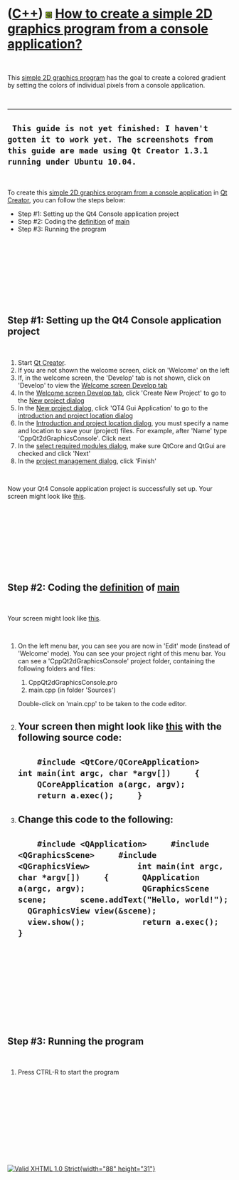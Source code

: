 



 

 

 

 

 

([C++](Cpp.htm)) ![Qt](PicQt.png) [How to create a simple 2D graphics program from a console application?](CppQt2dGraphicsConsole.htm)
======================================================================================================================================

 

This [simple 2D graphics program](CppQt2dGraphicsConsole.htm) has the
goal to create a colored gradient by setting the colors of individual
pixels from a console application.

 

  -----------------------------------------------------------------------------------------------------------------------------------------------------------------
  ` This guide is not yet finished: I haven't gotten it to work yet. The screenshots from this guide are made using Qt Creator 1.3.1 running under Ubuntu 10.04.`
  -----------------------------------------------------------------------------------------------------------------------------------------------------------------

 

To create this [simple 2D graphics program from a console
application](CppQt2dGraphicsConsole.htm) in [Qt
Creator](CppQtCreator.htm), you can follow the steps below:

-   Step \#1: Setting up the Qt4 Console application project
-   Step \#2: Coding the [definition](CppDefinition.htm) of
    [main](CppMain.htm)
-   Step \#3: Running the program

 

 

 

 

 

Step \#1: Setting up the Qt4 Console application project
--------------------------------------------------------

 

1.  Start [Qt Creator](CppQtCreator.htm).
2.  If you are not shown the welcome screen, click on 'Welcome' on the
    left
3.  If, in the welcome screen, the 'Develop' tab is not shown, click on
    'Develop' to view the [Welcome screen Develop
    tab](CppQtCreatorWelcomeDevelop_2_1_0.png)
4.  In the [Welcome screen Develop
    tab](CppQtCreatorWelcomeDevelop_2_1_0.png), click 'Create New
    Project' to go to the [New project
    dialog](CppQtCreatorNewProject_2_5_2.png)
5.  In the [New project dialog](CppQtCreatorNewProject_2_5_2.png), click
    'QT4 Gui Application' to go to the [introduction and project
    location dialog](CppQtIntroduction.png)
6.  In the [Introduction and project location
    dialog](CppQtIntroduction.png), you must specify a name and location
    to save your (project) files. For example, after 'Name'
    type 'CppQt2dGraphicsConsole'. Click next
7.  In the [select required modules
    dialog](CppQtCreatorSelectRequiredModules.png), make sure QtCore and
    QtGui are checked and click 'Next'
8.  In the [project management dialog](CppQtProjectManagement.png),
    click 'Finish'

 

Now your Qt4 Console application project is successfully set up. Your
screen might look like [this](CppQt2dGraphicsConsole1.png).

 

 

 

 

 

Step \#2: Coding the [definition](CppDefinition.htm) of [main](CppMain.htm)
---------------------------------------------------------------------------

 

Your screen might look like [this](CppQt2dGraphicsConsole1.png).

 

1.  On the left menu bar, you can see you are now in 'Edit' mode
    (instead of 'Welcome' mode). You can see your project right of this
    menu bar. You can see a 'CppQt2dGraphicsConsole' project folder,
    containing the following folders and files:
    1.  CppQt2dGraphicsConsole.pro
    2.  main.cpp (in folder 'Sources')

    Double-click on 'main.cpp' to be taken to the code editor.
2.  Your screen then might look like [this](CppQt2dGraphicsConsole2.png)
    with the following source code:
      ----------------------------------------------------------------------------------------------------------------------------------------------------------------------------
      `     #include <QtCore/QCoreApplication>          int main(int argc, char *argv[])     {         QCoreApplication a(argc, argv);              return a.exec();     }     `
      ----------------------------------------------------------------------------------------------------------------------------------------------------------------------------

3.  Change this code to the following:
      -----------------------------------------------------------------------------------------------------------------------------------------------------------------------------------------------------------------------------------------------------------------------------------------------------------------------------------------------------
      `     #include <QApplication>     #include <QGraphicsScene>     #include <QGraphicsView>          int main(int argc, char *argv[])     {       QApplication a(argc, argv);            QGraphicsScene scene;       scene.addText("Hello, world!");            QGraphicsView view(&scene);       view.show();            return a.exec();     }     `
      -----------------------------------------------------------------------------------------------------------------------------------------------------------------------------------------------------------------------------------------------------------------------------------------------------------------------------------------------------

 

 

 

 

 

 

Step \#3: Running the program
-----------------------------

 

1.  Press CTRL-R to start the program

 

 

 

 

 





 

[![Valid XHTML 1.0 Strict](valid-xhtml10.png){width="88"
height="31"}](http://validator.w3.org/check?uri=referer)
